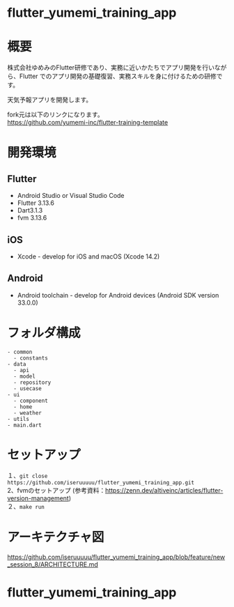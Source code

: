 # flutter_yumemi_training_app

# 概要
株式会社ゆめみのFlutter研修であり、実務に近いかたちでアプリ開発を行いながら、Flutter でのアプリ開発の基礎復習、実務スキルを身に付けるための研修です。

天気予報アプリを開発します。

fork元は以下のリンクになります。  
https://github.com/yumemi-inc/flutter-training-template

# 開発環境
## Flutter
- Android Studio or Visual Studio Code
- Flutter 3.13.6
- Dart3.1.3
- fvm 3.13.6

## iOS
- Xcode - develop for iOS and macOS (Xcode 14.2)

## Android
- Android toolchain - develop for Android devices (Android SDK version 33.0.0)

# フォルダ構成

```
- common
  - constants
- data
  - api
  - model
  - repository
  - usecase
- ui
  - component
  - home
  - weather
- utils
- main.dart

```

# セットアップ

１、`git close https://github.com/iseruuuuu/flutter_yumemi_training_app.git`  
2、fvmのセットアップ (参考資料：https://zenn.dev/altiveinc/articles/flutter-version-management)  
２、`make run`

# アーキテクチャ図

https://github.com/iseruuuuu/flutter_yumemi_training_app/blob/feature/new_session_8/ARCHITECTURE.md

# flutter_yumemi_training_app
